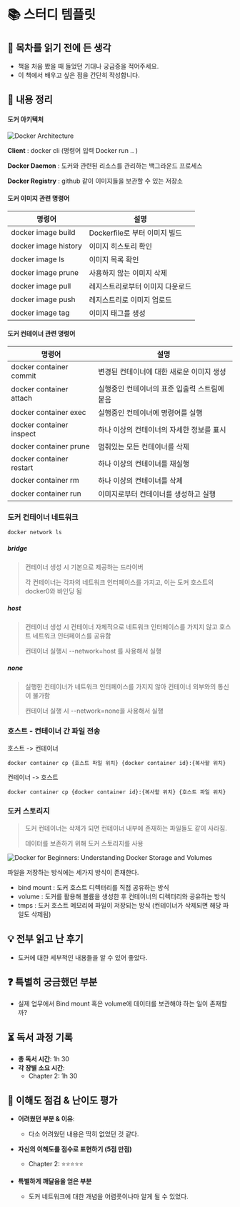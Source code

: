 # 📚 스터디 템플릿

## 📖 목차를 읽기 전에 든 생각
- 책을 처음 봤을 때 들었던 기대나 궁금증을 적어주세요.
- 이 책에서 배우고 싶은 점을 간단히 작성합니다.

## 📝 내용 정리
#### 도커 아키텍처

![Docker Architecture ](https://media.geeksforgeeks.org/wp-content/uploads/20221205115118/Architecture-of-Docker.png)

**Client** : docker cli (명령어 입력 Docker run .. )

**Docker Daemon** : 도커와 관련된 리소스를 관리하는 백그라운드 프로세스

**Docker Registry** : github 같이 이미지들을 보관할 수 있는 저장소



#### 도커 이미지 관련 명령어

| 명령어               | 설명                             |
| -------------------- | -------------------------------- |
| docker image build   | Dockerfile로 부터 이미지 빌드    |
| docker image history | 이미지 히스토리 확인             |
| docker image ls      | 이미지 목록 확인                 |
| docker image prune   | 사용하지 않는 이미지 삭제        |
| docker image pull    | 레지스트리로부터 이미지 다운로드 |
| docker image push    | 레지스트리로 이미지 업로드       |
| docker image tag     | 이미지 태그를 생성               |

#### 도커 컨테이너 관련 명령어

| 명령어                   | 설명                                          |
| ------------------------ | --------------------------------------------- |
| docker container commit  | 변경된 컨테이너에 대한 새로운 이미지 생성     |
| docker container attach  | 실행중인 컨테이너의 표준 입출력 스트림에 붙음 |
| docker container exec    | 실행중인 컨테이너에 명령어를 실행             |
| docker container inspect | 하나 이상의 컨테이너의 자세한 정보를 표시     |
| docker container prune   | 멈춰있는 모든 컨테이너를 삭제                 |
| docker container restart | 하나 이상의 컨테이너를 재실행                 |
| docker container rm      | 하나 이상의 컨테이너를 삭제                   |
| docker container run     | 이미지로부터 컨테이너를 생성하고 실행         |



### 도커 컨테이너 네트워크

```shell
docker network ls
```

##### bridge

> 컨테이너 생성 시 기본으로 제공하는 드라이버
>
> 각 컨테이너는 각자의 네트워크 인터페이스를 가지고, 이는 도커 호스트의 docker0와 바인딩 됨

##### host

> 컨테이너 생성 시 컨테이너 자체적으로 네트워크 인터페이스를 가지지 않고 호스트 네트워크 인터페이스를 공유함
>
> 컨테이너 실행시 --network=host 를 사용해서 실행 

##### none

> 실행한 컨테이너가 네트워크 인터페이스를 가지지 않아 컨테이너 외부와의 통신이 불가함
>
> 컨테이너 실행 시 --network=none을 사용해서 실행

### 호스트 - 컨테이너 간 파일 전송

호스트 -> 컨테이너

```shell
docker container cp {호스트 파일 위치} {docker container id}:{복사할 위치}
```

컨테이너 -> 호스트

```shell
docker container cp {docker container id}:{복사할 위치} {호스트 파일 위치}
```

### 도커 스토리지

> 도커 컨테이너는 삭제가 되면 컨테이너 내부에 존재하는 파일들도 같이 사라짐. 
>
> 데이터를 보존하기 위해 도커 스토리지를 사용

![Docker for Beginners: Understanding Docker Storage and Volumes](https://www.iamachs.com/p/docker/part-5-understanding-docker-storage-and-volumes/docker-storage.png)

파일을 저장하는 방식에는 세가지 방식이 존재한다. 

- bind mount : 도커 호스트 디렉터리를 직접 공유하는 방식
- volume : 도커를 활용해 볼륨을 생성한 후 컨테이너의 디렉터리와 공유하는 방식
- tmps : 도커 호스트 메모리에 파일이 저장되는 방식 (컨테이너가 삭제되면 해당 파일도 삭제됨)

## 💡 전부 읽고 난 후기
- 도커에 대한 세부적인 내용들을 알 수 있어 좋았다.

## ❓ 특별히 궁금했던 부분
- 실제 업무에서 Bind mount 혹은 volume에 데이터를 보관해야 하는 일이 존재할 까?

## ⏳ 독서 과정 기록
- **총 독서 시간**: 1h 30
- **각 장별 소요 시간**:
  - Chapter 2: 1h 30

## 🤔 이해도 점검 & 난이도 평가
- **어려웠던 부분 & 이유**:
  - 다소 어려웠던 내용은 딱히 없었던 것 같다.
  
- **자신의 이해도를 점수로 표현하기 (5점 만점)**
  - Chapter 2: ⭐⭐⭐⭐⭐
  
- **특별하게 깨달음을 얻은 부분**
  - 도커 네트워크에 대한 개념을 어렴풋이나마 알게 될 수 있었다.